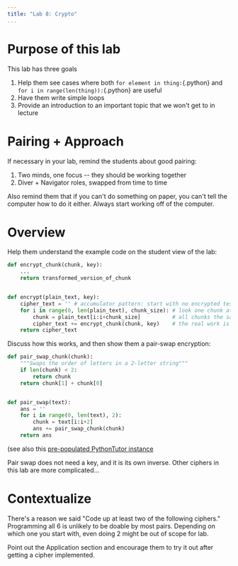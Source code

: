 ```yaml
---
title: "Lab 8: Crypto"
...
```



# Purpose of this lab

This lab has three goals

1.	Help them see cases where both `for element in thing:`{.python} and `for i in range(len(thing)):`{.python} are useful
2.	Have them write simple loops
3.	Provide an introduction to an important topic that we won't get to in lecture

# Pairing + Approach

If necessary in your lab, remind the students about good pairing:

1.	Two minds, one focus -- they should be working together
2.	Diver + Navigator roles, swapped from time to time

Also remind them that if you can't do something on paper, you can't tell the computer how to do it either.
Always start working off of the computer.

# Overview

Help them understand the example code on the student view of the lab:

````python
def encrypt_chunk(chunk, key):
    ...
    return transformed_version_of_chunk


def encrypt(plain_text, key):
    cipher_text = '' # accumulator pattern: start with no encrypted test
    for i in range(0, len(plain_text), chunk_size): # look one chunk at a time
        chunk = plain_text[i:i+chunk_size]          # all chunks the same size
        cipher_text += encrypt_chunk(chunk, key)    # the real work is in another function
    return cipher_text
````

Discuss how this works, and then show them a pair-swap encryption:

````python
def pair_swap_chunk(chunk):
    """Swaps the order of letters in a 2-letter string"""
    if len(chunk) < 2:
    	return chunk
    return chunk[1] + chunk[0]


def pair_swap(text):
    ans = ''
    for i in range(0, len(text), 2):
        chunk = text[i:i+2]
        ans += pair_swap_chunk(chunk)
    return ans
````

(see also this [pre-populated PythonTutor instance](http://pythontutor.com/visualize.html#code=def%20pair_swap_chunk%28chunk%29%3A%0A%20%20%20%20%22%22%22Swaps%20the%20order%20of%20letters%20in%20a%202-letter%20string%22%22%22%0A%20%20%20%20if%20len%28chunk%29%20%3C%202%3A%0A%20%20%20%20%20%20%20%20return%20chunk%0A%20%20%20%20return%20chunk%5B1%5D%20%2B%20chunk%5B0%5D%0A%0A%0Adef%20pair_swap%28text%29%3A%0A%20%20%20%20ans%20%3D%20''%0A%20%20%20%20for%20i%20in%20range%280,%20len%28text%29,%202%29%3A%0A%20%20%20%20%20%20%20%20chunk%20%3D%20text%5Bi%3Ai%2B2%5D%0A%20%20%20%20%20%20%20%20ans%20%2B%3D%20pair_swap_chunk%28chunk%29%0A%20%20%20%20return%20ans%0A%0Ap%20%3D%20'this%20is%20a%20test'%0Ae%20%3D%20pair_swap%28p%29&cumulative=false&heapPrimitives=true&mode=edit&origin=opt-frontend.js&py=3&rawInputLstJSON=%5B%5D&textReferences=false)

Pair swap does not need a key, and it is its own inverse.
Other ciphers in this lab are more complicated...

# Contextualize

There's a reason we said "Code up at least two of the following ciphers."
Programming all 6 is unlikely to be doable by most pairs.
Depending on which one you start with, even doing 2 might be out of scope for lab.

Point out the Application section and encourage them to try it out after getting a cipher implemented.

